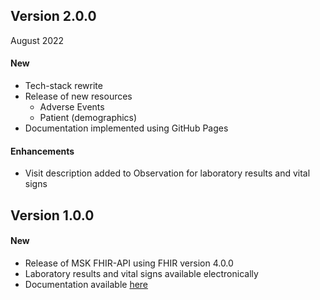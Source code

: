 ## Version 2.0.0 
August 2022

#### New
- Tech-stack rewrite
- Release of new resources
    - Adverse Events
    - Patient (demographics)
-  Documentation implemented using GitHub Pages
#### Enhancements
- Visit description added to Observation for laboratory results and vital signs

## Version 1.0.0

#### New
- Release of MSK FHIR-API using FHIR version 4.0.0
- Laboratory results and vital signs available electronically
- Documentation available [here](https://msk-blaze-docs.readthedocs.io/en/latest/index.html)